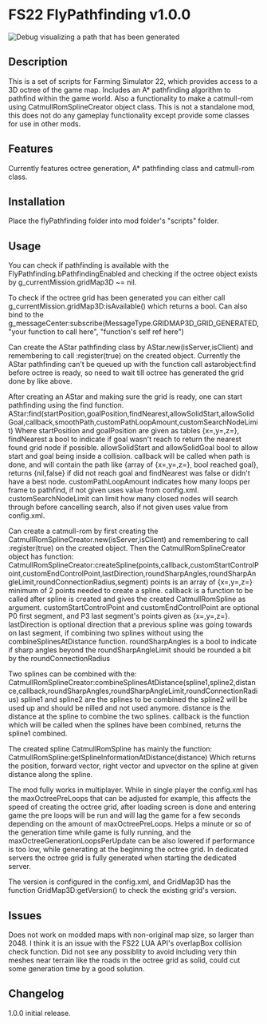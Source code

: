 # FS22 FlyPathfinding v1.0.0

![Debug visualizing a path that has been generated](https://i.gyazo.com/276cf7af27bb4457710b0a92254b1d4a.jpg)

## Description

This is a set of scripts for Farming Simulator 22, which provides access to a 3D octree of the game map. 
Includes an A* pathfinding algorithm to pathfind within the game world.
Also a functionality to make a catmull-rom using CatmullRomSplineCreator object class.
This is not a standalone mod, this does not do any gameplay functionality except provide some classes for use in other mods.

## Features

Currently features octree generation, A* pathfinding class and catmull-rom class. 

## Installation

Place the flyPathfinding folder into mod folder's "scripts" folder. 

## Usage

You can check if pathfinding is available with the FlyPathfinding.bPathfindingEnabled and checking if the octree object exists by g_currentMission.gridMap3D ~= nil.

To check if the octree grid has been generated you can either call g_currentMission.gridMap3D:isAvailable() which returns a bool. 
Can also bind to the g_messageCenter:subscribe(MessageType.GRIDMAP3D_GRID_GENERATED, "your function to call here", "function's self ref here")

Can create the AStar pathfinding class by AStar.new(isServer,isClient) and remembering to call :register(true) on the created object.
Currently the AStar pathfinding can't be queued up with the function call astarobject:find before octree is ready, so need to wait till octree has generated the grid done by like above.

After creating an AStar and making sure the grid is ready, one can start pathfinding using the find function.
AStar:find(startPosition,goalPosition,findNearest,allowSolidStart,allowSolidGoal,callback,smoothPath,customPathLoopAmount,customSearchNodeLimit)
Where startPosition and goalPosition are given as tables {x=,y=,z=},
findNearest a bool to indicate if goal wasn't reach to return the nearest found grid node if possible. 
allowSolidStart and allowSolidGoal bool to allow start and goal being inside a collision.
callback will be called when path is done, and will contain the path like {array of {x=,y=,z=}, bool reached goal}, returns {nil,false} if did not reach goal and findNearest was false or didn't have a best node.
customPathLoopAmount indicates how many loops per frame to pathfind, if not given uses value from config.xml.
customSearchNodeLimit can limit how many closed nodes will search through before cancelling search, also if not given uses value from config.xml.

Can create a catmull-rom by first creating the CatmullRomSplineCreator.new(isServer,isClient) and remembering to call :register(true) on the created object.
Then the CatmullRomSplineCreator object has function:
CatmullRomSplineCreator:createSpline(points,callback,customStartControlPoint,customEndControlPoint,lastDirection,roundSharpAngles,roundSharpAngleLimit,roundConnectionRadius,segment)
points is an array of {x=,y=,z=} minimum of 2 points needed to create a spline.
callback is a function to be called after spline is created and gives the created CatmullRomSpline as argument. 
customStartControlPoint and customEndControlPoint are optional P0 first segment, and P3 last segment's points given as {x=,y=,z=}.
lastDirection is optional direction that a previous spline was going towards on last segment, if combining two splines without using the combineSplinesAtDistance function.
roundSharpAngles is a bool to indicate if sharp angles beyond the roundSharpAngleLimit should be rounded a bit by the roundConnectionRadius

Two splines can be combined with the:
CatmullRomSplineCreator:combineSplinesAtDistance(spline1,spline2,distance,callback,roundSharpAngles,roundSharpAngleLimit,roundConnectionRadius)
spline1 and spline2 are the splines to be combined the spline2 will be used up and should be nilled and not used anymore. 
distance is the distance at the spline to combine the two splines.
callback is the function which will be called when the splines have been combined, returns the spline1 combined.

The created spline CatmullRomSpline has mainly the function:
CatmullRomSpline:getSplineInformationAtDistance(distance)
Which returns the position, forward vector, right vector and upvector on the spline at given distance along the spline.

The mod fully works in multiplayer. 
While in single player the config.xml has the maxOctreePreLoops that can be adjusted for example, this affects the speed of creating the octree grid, after loading screen is done and entering game the pre loops will be run and will lag the game for a few seconds depending on the amount of maxOctreePreLoops. Helps a minute or so of the generation time while game is fully running, and the maxOctreeGenerationLoopsPerUpdate can be also lowered if performance is too low, while generating at the beginning the octree grid. In dedicated servers the octree grid is fully generated when starting the dedicated server.   

The version is configured in the config.xml, and GridMap3D has the function GridMap3D:getVersion() to check the existing grid's version.

## Issues

Does not work on modded maps with non-original map size, so larger than 2048. 
I think it is an issue with the FS22 LUA API's overlapBox collision check function.
Did not see any possiblity to avoid including very thin meshes near terrain like the roads in the octree grid as solid, could cut some generation time by a good solution.

## Changelog

1.0.0 initial release.




 
 
 
